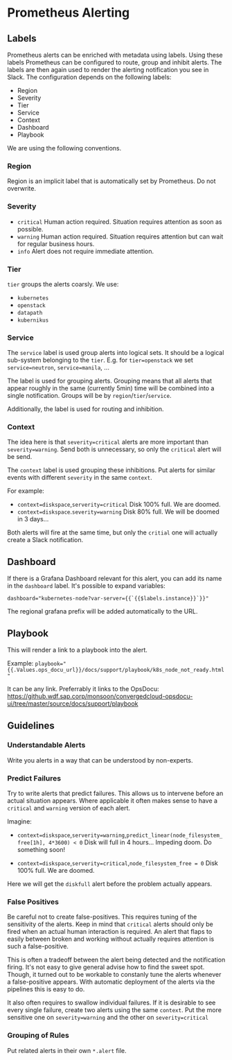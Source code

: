 # Prometheus Alerting

## Labels

Prometheus alerts can be enriched with metadata using labels. Using these labels Prometheus can be configured to route, group and inhibit alerts. The labels are then again used to render the alerting notification you see in Slack. The configuration depends on the following labels:

  * Region
  * Severity
  * Tier
  * Service
  * Context
  * Dashboard
  * Playbook

We are using the following conventions.

### Region

Region is an implicit label that is automatically set by Prometheus. Do not overwrite.

### Severity

  * `critical` Human action required. Situation requires attention as soon as possible. 
  * `warning` Human action required. Situation requires attention but can wait for regular business hours.
  * `info` Alert does not require immediate attention.

### Tier

`tier` groups the alerts coarsly. We use:

   * `kubernetes`
   * `openstack`
   * `datapath`
   * `kubernikus`

### Service

The `service` label is used group alerts into logical sets. It should be a logical sub-system belonging to the `tier`. E.g. for `tier=openstack` we set `service=neutron`, `service=manila`, ... 

The label is used for grouping alerts. Grouping means that all alerts that appear roughly in the same (currently 5min) time will be combined into a single notification. Groups will be by `region`/`tier`/`service`.

Additionally, the label is used for routing and inhibition.

### Context

The idea here is that `severity=critical` alerts are more important than `severity=warning`. Send both is unnecessary, so only the `critical` alert will be send. 

The `context` label is used grouping these inhibitions. Put alerts for similar events with different `severity` in the same `context`.

For example:

  * `context=diskspace`,`serverity=critical`
  Disk 100% full. We are doomed. 
  * `context=diskspace`.`severity=warning`
  Disk 80% full. We will be doomed in 3 days... 

Both alerts will fire at the same time, but only the `critial` one will actually create a Slack notification.

## Dashboard

If there is a Grafana Dashboard relevant for this alert, you can add its name in the `dashboard` label. It's possible to expand variables:

```
dashboard="kubernetes-node?var-server={{`{{$labels.instance}}`}}"
```

The regional grafana prefix will be added automatically to the URL.

## Playbook

This will render a link to a playbook into the alert. 

Example: `playbook="{{.Values.ops_docu_url}}/docs/support/playbook/k8s_node_not_ready.html"`

It can be any link. Preferrably it links to the OpsDocu: https://github.wdf.sap.corp/monsoon/convergedcloud-opsdocu-ui/tree/master/source/docs/support/playbook

## Guidelines

### Understandable Alerts

Write you alerts in a way that can be understood by non-experts. 

### Predict Failures

Try to write alerts that predict failures. This allows us to intervene before an actual situation appears. Where applicable it often makes sense to have a `critical` and `warning` version of each alert.

Imagine:

  * `context=diskspace`,`serverity=warning`,`predict_linear(node_filesystem_free[1h], 4*3600) < 0`
    Disk will full in 4 hours... Impeding doom. Do something soon! 
  
  * `context=diskspace`,`serverity=critical`,`node_filesystem_free = 0`
    Disk 100% full. We are doomed. 

Here we will get the `diskfull` alert before the problem actually appears.

### False Positives

Be careful not to create false-positives. This requires tuning of the sensitivity of the alerts. Keep in mind that `critical` alerts should only be fired when an actual human interaction is required. An alert that flaps to easily between broken and working without actually requires attention is such a false-positive.

This is often a tradeoff between the alert being detected and the notification firing. It's not easy to give general advise how to find the sweet spot. Though, it turned out to be workable to constanly tune the alerts whenever a false-positive appears. With automatic deployment of the alerts via the pipelines this is easy to do. 

It also often requires to swallow individual failures. If it is desirable to see every single failure, create two alerts using the same `context`. Put the more sensitive one on `severity=warning` and the other on `severity=critical`

### Grouping of Rules

Put related alerts in their own `*.alert` file.

